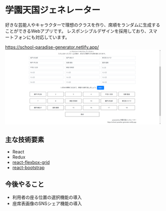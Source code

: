 # 学園天国ジェネレーター
好きな芸能人やキャラクターで理想のクラスを作り、席順をランダムに生成することができるWebアプリです。
レスポンシブルデザインを採用しており、スマートフォンにも対応しています。

https://school-paradise-generator.netlify.app/
![画面キャプチャ](https://github.com/kanterbury/school_paradise_generator/blob/master/snapshot/2020-05-06_21h52_58.png)

## 主な技術要素
- React
- Redux
- [react-flexbox-grid](https://roylee0704.github.io/react-flexbox-grid/)
- [react-bootstrap](https://react-bootstrap.github.io/)

## 今後やること
- 利用者の座る位置の選択機能の導入
- 座席表画像のSNSシェア機能の導入
